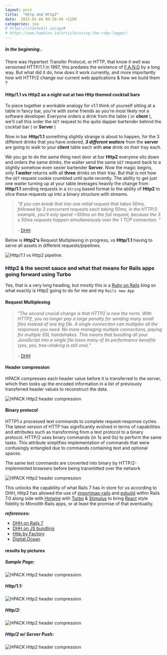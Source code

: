 ```yaml
---
layout: post
title:  "Http and Http2"
date:  2022-01-04 09:10:49 +1100
categories: jea
# https://stackedit.io/app#
# https://www.hawkins.io/article/using-the-ruby-logger/
---
```

<sl-format-date  date="{{page.date}}"  month="long"  day="numeric"  year="numeric"></sl-format-date>

##### In the beginning..
There was Hypertext Transfer Protocol, or HTTP, that know it well was versioned HTTP/1.1 in 1997, this predates the existence of [F.A.N.G](https://www.investopedia.com/terms/f/fang-stocks-fb-amzn.asp) by a long way. But what did it do, how does it work currently, and more importantly how will HTTP/2 change our current web applications & how we build them ?

#### Http/1.1 vs Http2 as a night out at two Http themed cocktail bars

To piece together a workable analogy for v1.1 think of yourself sitting at a table in fancy bar, you're with some friends as you're most likely not a software developer. Everyone orders a drink from the table ( or **client** ), we'll call this order the `GET` request to the quite dapper bartender behind the cocktail bar ( or **Server** )

Now in bar **Http/1.1** something slightly strange is about to happen, for the 3 different drinks that you have ordered, **_3 different waiters_** from the **server** are going to walk to your **client** table each with **one** drink on their tray each.

We you go to do the same thing next door at bar **Http2** everyone sits down and orders the same drinks, the waiter send the same `GET` request back to a slightly somehow even sexier bartender **Server**. Now the magic begins, only **_1 waiter_** returns with all **three** drinks on their tray.
But that is not how the `GET` request cookie crumbled until quite recently. The ability to get just one waiter turning up at your table leverages heavily the change from **Http/1.1** sending requests in a `String` based format to the ability of **Http2** to slice these requests up into a binary structure with streams.

> _"If you can break that into one initial request that takes 50ms, followed by 3 concurrent requests each taking 50ms, in the HTTP/2 example, you’ll only spend ~100ms on the full request, because the 3 x 50ms requests happen simultaneously over the 1 TCP connection. "_<br><br>
> \- [DHH](https://threadreaderapp.com/thread/1212929536918204417.html)

Below is **Http2's** Request Multiplexing in progress, vs **Http/1.1** having to serve all assets in different requests/pipelines.

<img  class="fit-picture" src="https://res.cloudinary.com/oeelsafe/image/upload/v1641278390/http1_http2_qpw3vo.png"  alt="Http/1.1 vs Http2 pipeline.">

### Http2 & the secret sauce and what that means for Rails apps going forward using Turbo

Yes, that is a very long heading, but mostly this is a [Ruby on Rails](#) blog so what exactly is Http2 going to do for me and my `Rails new App`

#### Request Multiplexing

> _"The second crucial change is that HTTP2 is now the norm. With HTTP2, you no longer pay a large penalty for sending many small files instead of one big file. A single connection can multiplex  all the responses you need. No more managing multiple connections, paying for multiple SSL handshakes. This means that bundling all your JavaScript into a single file loses many of its performance benefits (yes, yes, tree-shaking is still one)."_<br><br>
> \- [DHH](https://world.hey.com/dhh/modern-web-apps-without-javascript-bundling-or-transpiling-a20f2755)


#### Header compression

HPACK compresses each header value before it is transferred to the server, which then looks up the encoded information in a list of previously transferred header values to reconstruct the data.

<img  class="fit-picture" src="https://res.cloudinary.com/oeelsafe/image/upload/v1641283304/0_5r8-MbhEseP6lEQg_rl1rph.png"  alt="HPACK Http2 header compression">

#### Binary protocol

HTTP1.x processed text commands to complete request-response cycles. The latest version of HTTP has significantly evolved in terms of capabilities and attributes such as transforming from a text protocol to a binary protocol. HTTP/2 uses binary commands (in 1s and 0s) to perform the same tasks. This attribute simplifies implementation of commands that were confusingly entangled due to commands containing text and optional spaces.

The same text commands are converted into binary by HTTP/2-implemented browsers before being transmitted over the network

<img  class="fit-picture" src="https://res.cloudinary.com/oeelsafe/image/upload/v1641283684/0_0LtM_XmkauxVoY8M_lsielz.png"  alt="HPACK Http2 header compression">

This unlocks the capability of what Rails 7 has in store for us according to DHH, Http2 has allowed the use of [importmap-rails](https://github.com/rails/importmap-rails/) and [esbuild](https://github.com/evanw/esbuild) within Rails 7.0 along side with [Hotwire](https://hotwired.dev/) with [Turbo](https://github.com/hotwired/turbo-rails) & [Stimulus](https://stimulus.hotwired.dev/) to bring [React](https://reactjs.org/) style fidelity to Monolith Rails apps, or at least the promise of that eventuality.


***references:***
- [DHH on Rails 7](https://world.hey.com/dhh/rails-7-will-have-three-great-answers-to-javascript-in-2021-8d68191b)
- [DHH on JS bundling](https://world.hey.com/dhh/modern-web-apps-without-javascript-bundling-or-transpiling-a20f2755)
- [Http by Factory](https://factoryhr.medium.com/http-2-the-difference-between-http-1-1-benefits-and-how-to-use-it-38094fa0e95b)
- [Digital Ocean](https://www.digitalocean.com/community/tutorials/http-1-1-vs-http-2-what-s-the-difference)


#### results by pictures

##### Sample Page:
<img  class="fit-picture" src="https://res.cloudinary.com/oeelsafe/image/upload/v1641278391/100_checks_xhpjal.png"  alt="HPACK Http2 header compression">

##### Http/1.1:
<img  class="fit-picture" src="https://res.cloudinary.com/oeelsafe/image/upload/v1641278391/http1_fc0cp6.png"  alt="HPACK Http2 header compression">


##### Http/2:
<img  class="fit-picture" src="https://res.cloudinary.com/oeelsafe/image/upload/v1641278391/http_2_kw5mal.png"  alt="HPACK Http2 header compression">

##### Http/2 w/ Server Push:
<img  class="fit-picture" src="https://res.cloudinary.com/oeelsafe/image/upload/v1641278393/http2_server_push_uy69c2.png"  alt="HPACK Http2 header compression">




